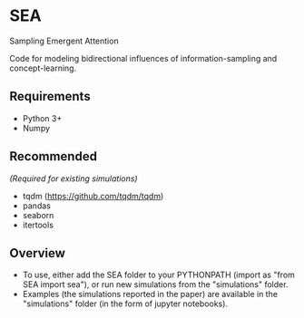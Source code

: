 # SEA
Sampling Emergent Attention

Code for modeling bidirectional influences of information-sampling and concept-learning.

## Requirements
- Python 3+
- Numpy

## Recommended 
*(Required for existing simulations)*
- tqdm (https://github.com/tqdm/tqdm)
- pandas
- seaborn
- itertools

## Overview
- To use, either add the SEA folder to your PYTHONPATH (import as "from SEA import sea"), or run new simulations from the "simulations" folder. 
- Examples (the simulations reported in the paper) are available in the "simulations" folder (in the form of jupyter notebooks).
